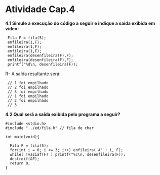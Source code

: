 # Atividade Cap.4

**4.1 Simule a execução do código a seguir e indique a saída exibida em vídeo:**
```
 Fila F = fila(5);
 enfileira(1,F);
 enfileira(1,F);
 enfileira(1,F);
 enfileira(desenfileira(F),F);
 enfileira(desenfileira(F),F);
 printf("%d\n, desenfileira(F));
 ```
R- A saída resultante será: 
 ```
  // 1 foi empilhado
  // 2 foi empilhado
  // 3 foi empilhado
  // 1 foi empilhado
  // 2 foi empilhado
  // 3
  ```
  **4.2 Qual será a saída exibida pelo programa a seguir?**
  ```
  #include <stdio.h>
  #include "../ed/fila.h" // fila de char
  
  int main(void){
    
    Fila F = fila(5);
    for(int i = 0; i <= 3; i++) enfileira('A' + i, F);
    while( !vaziaf(F) ) printf("%c\n, desenfileira(F));
    destroif(&F);
    return 0;
  }
  ```
